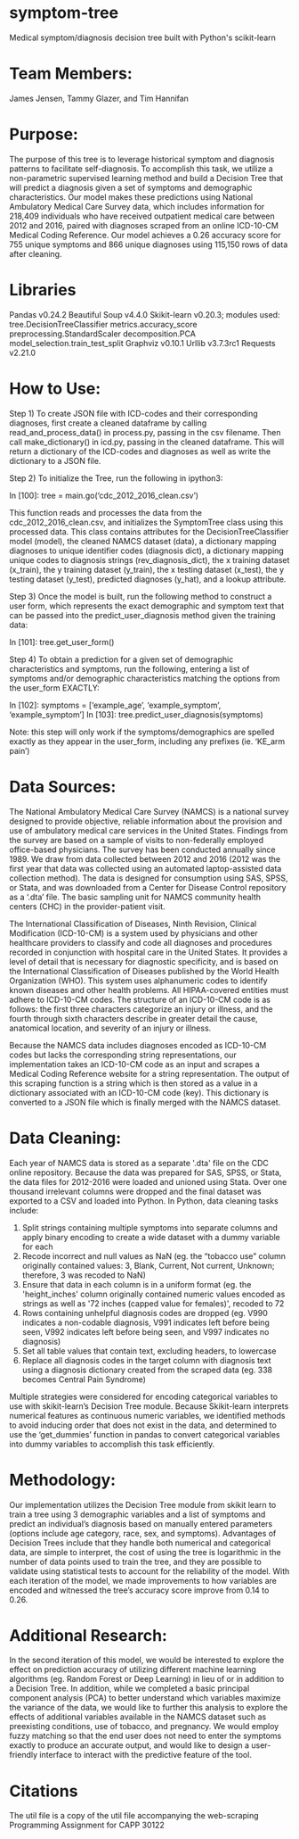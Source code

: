 # symptom-tree
Medical symptom/diagnosis decision tree built with Python's scikit-learn

# Team Members:
James Jensen, Tammy Glazer, and Tim Hannifan

# Purpose: 
The purpose of this tree is to leverage historical symptom and diagnosis
patterns to facilitate self-diagnosis. To accomplish this task, we utilize a
non-parametric supervised learning method and build a Decision Tree that will
predict a diagnosis given a set of symptoms and demographic characteristics.
Our model makes these predictions using National Ambulatory Medical Care
Survey data, which includes information for 218,409 individuals who have
received outpatient medical care between 2012 and 2016, paired with diagnoses
scraped from an online ICD-10-CM Medical Coding Reference. Our model achieves
a 0.26 accuracy score for 755 unique symptoms and 866 unique diagnoses using
115,150 rows of data after cleaning.

# Libraries
Pandas v0.24.2
Beautiful Soup v4.4.0
Skikit-learn v0.20.3; modules used:
	tree.DecisionTreeClassifier
	metrics.accuracy_score
	preprocessing.StandardScaler
	decomposition.PCA
	model_selection.train_test_split
Graphviz v0.10.1
Urllib v3.7.3rc1
Requests v2.21.0

# How to Use:
Step 1) To create JSON file with ICD-codes and their corresponding
diagnoses, first create a cleaned dataframe by calling read_and_process_data()
in process.py, passing in the csv filename. Then call make_dictionary() in
icd.py, passing in the cleaned dataframe. This will return a dictionary of
the ICD-codes and diagnoses as well as write the dictionary to a JSON file. 

Step 2) To initialize the Tree, run the following in ipython3:

In [100]: tree = main.go(‘cdc_2012_2016_clean.csv’)

This function reads and processes the data from the cdc_2012_2016_clean.csv,
and initializes the SymptomTree class using this processed data. This class
contains attributes for the DecisionTreeClassifier model (model), the cleaned
NAMCS dataset (data), a dictionary mapping diagnoses to unique identifier
codes (diagnosis dict), a dictionary  mapping unique codes to diagnosis
strings (rev_diagnosis_dict), the x training dataset (x_train), the y training
dataset (y_train), the x testing dataset (x_test), the y testing dataset
(y_test), predicted diagnoses (y_hat), and a lookup attribute.

Step 3) Once the model is built, run the following method to construct a user
form, which represents the exact demographic and symptom text that can
be passed into the predict_user_diagnosis method given the training data:

In [101]: tree.get_user_form()

Step 4) To obtain a prediction for a given set of demographic characteristics
and symptoms, run the following, entering a list of symptoms and/or 
demographic characteristics matching the options from the user_form EXACTLY:

In [102]: symptoms = [‘example_age’, ‘example_symptom’, ‘example_symptom’]
In [103]: tree.predict_user_diagnosis(symptoms)

Note: this step will only work if the symptoms/demographics are spelled
exactly as they appear in the user_form, including any prefixes
(ie. ‘KE_arm pain’)

# Data Sources:
The National Ambulatory Medical Care Survey (NAMCS) is a national survey
designed to provide objective, reliable information about the provision and
use of ambulatory medical care services in the United States. Findings from
the survey are based on a sample of visits to non-federally employed
office-based physicians. The survey has been conducted annually since 1989. We
draw from data collected between 2012 and 2016 (2012 was the first year that
data was collected using an automated laptop-assisted data collection method).
The data is designed for consumption using SAS, SPSS, or Stata, and was
downloaded from a Center for Disease Control repository as a ‘.dta’ file.
The basic sampling unit for NAMCS community health centers (CHC) in the
provider-patient visit. 

The International Classification of Diseases, Ninth Revision, Clinical
Modification (ICD-10-CM) is a system used by physicians and other healthcare
providers to classify and code all diagnoses and procedures recorded in
conjunction with hospital care in the United States. It provides a level of
detail that is necessary for diagnostic specificity, and is based on the
International Classification of Diseases published by the World Health
Organization (WHO). This system uses alphanumeric codes to identify known
diseases and other health problems. All HIPAA-covered entities must adhere
to ICD-10-CM codes. The structure of an ICD-10-CM code is as follows:
the first three characters categorize an injury or illness, and the fourth
through sixth characters describe in greater detail the cause, anatomical
location, and severity of an injury or illness.

Because the NAMCS data includes diagnoses encoded as ICD-10-CM codes but lacks
the corresponding string representations, our implementation takes an
ICD-10-CM code as an input and scrapes a Medical Coding Reference website for
a string representation. The output of this scraping function is a string
which is then stored as a value in a dictionary associated with an ICD-10-CM
code (key). This dictionary is converted to a JSON file which is finally
merged with the NAMCS dataset.

# Data Cleaning:
Each year of NAMCS data is stored as a separate '.dta' file on the CDC online
repository. Because the data was prepared for SAS, SPSS, or Stata, the data
files for 2012-2016 were loaded and unioned using Stata. Over one thousand
irrelevant columns were dropped and the final dataset was exported to a CSV
and loaded into Python. In Python, data cleaning tasks include:

1) Split strings containing multiple symptoms into separate columns and apply
binary encoding to create a wide dataset with a dummy variable for each
2) Recode incorrect and null values as NaN 
(eg. the “tobacco use” column originally contained values: 3, Blank, Current,
Not current, Unknown; therefore, 3 was recoded to NaN)
3) Ensure that data in each column is in a uniform format
(eg. the 'height_inches' column originally contained numeric values encoded as
strings as well as '72 inches (capped value for females)', recoded to 72
4) Rows containing unhelpful diagnosis codes are dropped
(eg. V990 indicates a non-codable diagnosis, V991 indicates left before being
seen, V992 indicates left before being seen, and V997 indicates no diagnosis)
5) Set all table values that contain text, excluding headers, to lowercase
6) Replace all diagnosis codes in the target column with diagnosis text using
a diagnosis dictionary created from the scraped data
(eg. 338 becomes Central Pain Syndrome)

Multiple strategies were considered for encoding categorical variables to use
with skikit-learn’s Decision Tree module. Because Skikit-learn interprets
numerical features as continuous numeric variables, we identified methods to
avoid inducing order that does not exist in the data, and determined to use
the ‘get_dummies’ function in pandas to convert categorical variables into
dummy variables to accomplish this task efficiently.

# Methodology:
Our implementation utilizes the Decision Tree module from skikit learn to
train a tree using 3 demographic variables and a list of symptoms and predict
an individual’s diagnosis based on manually entered parameters (options
include age category, race, sex, and symptoms). Advantages of Decision Trees
include that they handle both numerical and categorical data, are simple to
interpret, the cost of using the tree is logarithmic in the number of data
points used to train the tree, and they are possible to validate using
statistical tests to account for the reliability of the model. With each
iteration of the model, we made improvements to how variables are encoded and
witnessed the tree’s accuracy score improve from 0.14 to 0.26.

# Additional Research:
In the second iteration of this model, we would be interested to explore the
effect on prediction accuracy of utilizing different machine learning
algorithms (eg. Random Forest or Deep Learning) in lieu of or in addition to
a Decision Tree. In addition, while we completed a basic principal component
analysis (PCA) to better understand which variables maximize the variance of
the data, we would like to further this analysis to explore the effects of
additional variables available in the NAMCS dataset such as preexisting
conditions, use of tobacco, and pregnancy. We would employ fuzzy matching
so that the end user does not need to enter the symptoms exactly to produce
an accurate output, and would like to design a user-friendly interface to
interact with the predictive feature of the tool.

# Citations
The util file is a copy of the util file accompanying the web-scraping
Programming Assignment for CAPP 30122